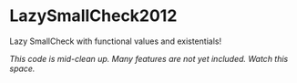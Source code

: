 LazySmallCheck2012
==================

Lazy SmallCheck with functional values and existentials!

_This code is mid-clean up. Many features are not yet included. Watch
this space._
